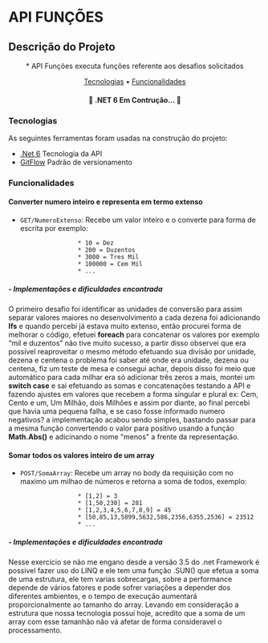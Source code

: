# API FUNÇÕES

## Descrição do Projeto
<p align="center">* API Funções executa funções referente aos desafios solicitados</p>

<p align="center">
 <a href="#tecnologias">Tecnologias</a> •  
 <a href="#funcionalidades">Funcionalidades</a>
</p>

<h4 align="center"> 
	🚧  .NET 6 Em Contrução...  🚧
</h4>

### Tecnologias

As seguintes ferramentas foram usadas na construção do projeto:

- [.Net 6](https://dotnet.microsoft.com/en-us/download/dotnet/6.0) Tecnologia da API
- [GitFlow](https://www.atlassian.com/br/git/tutorials/comparing-workflows/gitflow-workflow) Padrão de versionamento

### Funcionalidades

#### Converter numero inteiro e representa em termo extenso 

- `GET/NumeroExtenso`: Recebe um valor inteiro e o converte para forma de escrita por exemplo:

					  * 10 = Dez
					  * 200 = Duzentos
					  * 3000 = Tres Mil
					  * 100000 = Cem Mil
					  * ...

##### - Implementações e dificuldades encontrada

O primeiro desafio foi identificar as unidades de conversão para assim separar valores maiores no desenvolvimento a cada dezena foi adicionando <b>Ifs</b> e quando percebi já estava muito extenso, então procurei forma de melhorar o código, efetuei <b>foreach</b> para concatenar os valores por exemplo “mil e duzentos” não tive muito sucesso, a partir disso observei que era possível reaproveitar o mesmo método efetuando sua divisão por unidade, dezena e centena o problema foi saber até onde era unidade, dezena ou centena, fiz um teste de mesa e consegui achar, depois disso foi meio que automático para cada milhar era só adicionar três zeros a mais, montei um <b>switch case</b> e sai efetuando as somas e concatenações testando a API e fazendo ajustes em valores que recebem a forma singular e plural ex: Cem, Cento e um, Um Milhão, dois Milhões e assim por diante, ao final percebi que havia uma pequena falha, e se caso fosse informado numero negativos? a implementação acabou sendo simples, bastando passar para a mesma função convertendo o valor para positivo usando a função <b>Math.Abs()</b> e adicinando o nome "menos" a frente da representação.


#### Somar todos os valores inteiro de um array

- `POST/SomaArray`: Recebe um array no body da requisição com no maximo um milhao de números e retorna a soma de todos, exemplo:

					  * [1,2] = 3
					  * [1,50,230] = 281
					  * [1,2,3,4,5,6,7,8,9] = 45
					  * [50,85,13,5899,5632,586,2356,6355,2536] = 23512
					  * ...


##### - Implementações e dificuldades encontrada

Nesse exercicio se não me engano desde a versão 3.5 do .net Framework é possivel fazer uso do LINQ e ele tem uma função .SUN() que efetua a soma de uma estrutura, ele tem varias sobrecargas, sobre a performance depende de vários fatores e pode sofrer variações a depender dos diferentes ambientes, e o tempo de execução aumentará proporcionalmente ao tamanho do array. Levando em consideração a estrutura que nossa tecnologia possui hoje, acredito que a soma de um array com esse tamanhão não vá afetar de forma consideravel o processamento.